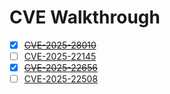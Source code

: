 # CVE Walkthrough

- [x] ~~[CVE-2025-28010](CVE-2025-28010/)~~
- [ ] [CVE-2025-22145](CVE-2025-22145/)
- [x] ~~[CVE-2025-22656](CVE-2025-22656/)~~
- [ ] [CVE-2025-22508](CVE-2025-22508/)